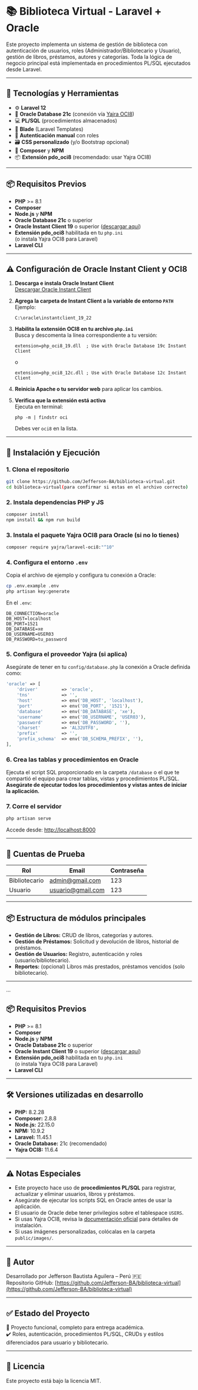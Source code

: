 # 📚 Biblioteca Virtual - Laravel + Oracle

Este proyecto implementa un sistema de gestión de biblioteca con autenticación de usuarios, roles (Administrador/Bibliotecario y Usuario), gestión de libros, préstamos, autores y categorías. Toda la lógica de negocio principal está implementada en procedimientos PL/SQL ejecutados desde Laravel.

---

## 🚀 Tecnologías y Herramientas

- ⚙️ **Laravel 12**
- 🐘 **Oracle Database 21c** (conexión vía [Yajra OCI8](https://github.com/yajra/laravel-oci8))
- 💻 **PL/SQL** (procedimientos almacenados)
- 🎨 **Blade** (Laravel Templates)
- 🧩 **Autenticación manual** con roles
- 🗃️ **CSS personalizado** (y/o Bootstrap opcional)
- 🔗 **Composer** y **NPM**
- 📦 **Extensión pdo_oci8** (recomendado: usar Yajra OCI8)

---

## 📦 Requisitos Previos

- **PHP** >= 8.1
- **Composer**
- **Node.js** y **NPM**
- **Oracle Database 21c** o superior
- **Oracle Instant Client 19** o superior ([descargar aquí](https://www.oracle.com/database/technologies/instant-client/downloads.html))
- **Extensión pdo_oci8** habilitada en tu `php.ini`  
  (o instala Yajra OCI8 para Laravel)
- **Laravel CLI**

---

## ⚠️ Configuración de Oracle Instant Client y OCI8

1. **Descarga e instala Oracle Instant Client**  
   [Descargar Oracle Instant Client](https://www.oracle.com/database/technologies/instant-client/downloads.html)

2. **Agrega la carpeta de Instant Client a la variable de entorno `PATH`**  
   Ejemplo:  
   ```
   C:\oracle\instantclient_19_22
   ```

3. **Habilita la extensión OCI8 en tu archivo `php.ini`**  
   Busca y descomenta la línea correspondiente a tu versión:
   ```
   extension=php_oci8_19.dll  ; Use with Oracle Database 19c Instant Client
   ```
   o
   ```
   extension=php_oci8_12c.dll ; Use with Oracle Database 12c Instant Client
   ```

4. **Reinicia Apache o tu servidor web** para aplicar los cambios.

5. **Verifica que la extensión está activa**  
   Ejecuta en terminal:
   ```
   php -m | findstr oci
   ```
   Debes ver `oci8` en la lista.

---

## 🔧 Instalación y Ejecución

### 1. Clona el repositorio

```bash
git clone https://github.com/Jefferson-BA/biblioteca-virtual.git
cd biblioteca-virtual(para confirmar si estas en el archivo correcto)
```

### 2. Instala dependencias PHP y JS

```bash
composer install
npm install && npm run build
```

### 3. Instala el paquete Yajra OCI8 para Oracle (si no lo tienes)

```bash
composer require yajra/laravel-oci8:"^10"
```

### 4. Configura el entorno `.env`

Copia el archivo de ejemplo y configura tu conexión a Oracle:

```bash
cp .env.example .env
php artisan key:generate
```

En el `.env`:

```
DB_CONNECTION=oracle
DB_HOST=localhost
DB_PORT=1521
DB_DATABASE=xe
DB_USERNAME=USER03
DB_PASSWORD=tu_password
```

### 5. Configura el proveedor Yajra (si aplica)

Asegúrate de tener en tu `config/database.php` la conexión a Oracle definida como:

```php
'oracle' => [
    'driver'         => 'oracle',
    'tns'            => '',
    'host'           => env('DB_HOST', 'localhost'),
    'port'           => env('DB_PORT', '1521'),
    'database'       => env('DB_DATABASE', 'xe'),
    'username'       => env('DB_USERNAME', 'USER03'),
    'password'       => env('DB_PASSWORD', ''),
    'charset'        => 'AL32UTF8',
    'prefix'         => '',
    'prefix_schema'  => env('DB_SCHEMA_PREFIX', ''),
],
```

### 6. Crea las tablas y procedimientos en Oracle

Ejecuta el script SQL proporcionado en la carpeta `/database` o el que te compartió el equipo para crear tablas, vistas y procedimientos PL/SQL.  
**Asegúrate de ejecutar todos los procedimientos y vistas antes de iniciar la aplicación.**

### 7. Corre el servidor

```bash
php artisan serve
```

Accede desde: [http://localhost:8000](http://localhost:8000)

---

## 👥 Cuentas de Prueba

| Rol           | Email               | Contraseña   |
|---------------|---------------------|--------------|
| Bibliotecario | admin@gmail.com     | 123          |
| Usuario       | usuario@gmail.com   | 123          |

---

## 📦 Estructura de módulos principales

- **Gestión de Libros:** CRUD de libros, categorías y autores.
- **Gestión de Préstamos:** Solicitud y devolución de libros, historial de préstamos.
- **Gestión de Usuarios:** Registro, autenticación y roles (usuario/bibliotecario).
- **Reportes:** (opcional) Libros más prestados, préstamos vencidos (solo bibliotecario).

---
...

## 📦 Requisitos Previos

- **PHP** >= 8.1
- **Composer**
- **Node.js** y **NPM**
- **Oracle Database 21c** o superior
- **Oracle Instant Client 19** o superior ([descargar aquí](https://www.oracle.com/database/technologies/instant-client/downloads.html))
- **Extensión pdo_oci8** habilitada en tu `php.ini`  
  (o instala Yajra OCI8 para Laravel)
- **Laravel CLI**

---

## 🛠 Versiones utilizadas en desarrollo

- **PHP:** 8.2.28
- **Composer:** 2.8.8
- **Node.js:** 22.15.0
- **NPM:** 10.9.2
- **Laravel:** 11.45.1
- **Oracle Database:** 21c (recomendado)
- **Yajra OCI8:** 11.6.4

---
## ⚠️ Notas Especiales

- Este proyecto hace uso de **procedimientos PL/SQL** para registrar, actualizar y eliminar usuarios, libros y préstamos.
- Asegúrate de ejecutar los scripts SQL en Oracle antes de usar la aplicación.
- El usuario de Oracle debe tener privilegios sobre el tablespace `USERS`.
- Si usas Yajra OCI8, revisa la [documentación oficial](https://github.com/yajra/laravel-oci8) para detalles de instalación.
- Si usas imágenes personalizadas, colócalas en la carpeta `public/images/`.

---

## 📝 Autor

Desarrollado por Jefferson Bautista Aguilera – Perú 🇵🇪  
Repositorio GitHub: [https://github.com/Jefferson-BA/biblioteca-virtual](https://github.com/Jefferson-BA/biblioteca-virtual)

---

## ✅ Estado del Proyecto

📌 Proyecto funcional, completo para entrega académica.  
✔️ Roles, autenticación, procedimientos PL/SQL, CRUDs y estilos diferenciados para usuario y bibliotecario.

---

## 📄 Licencia

Este proyecto está bajo la licencia MIT.